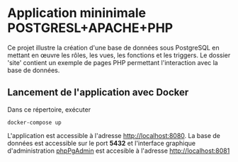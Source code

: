 Application mininimale POSTGRESL+APACHE+PHP
=========

Ce projet illustre la création d'une base de données sous PostgreSQL en mettant en œuvre les rôles, les vues, les fonctions et les triggers.
Le dossier 'site' contient un exemple de pages PHP permettant l'interaction avec la base de données.

Lancement de l'application avec Docker
---------------

Dans ce répertoire, exécuter
```
docker-compose up
```

L'application est accessible à l'adresse [http://localhost:8080](http://localhost:8080). La base de données est accessible sur le port **5432** et l'interface graphique d'administration [phpPgAdmin](http://phppgadmin.sourceforge.net/doku.php) est accesible à l'adresse [http://localhost:8081](http://localhost:8081)

